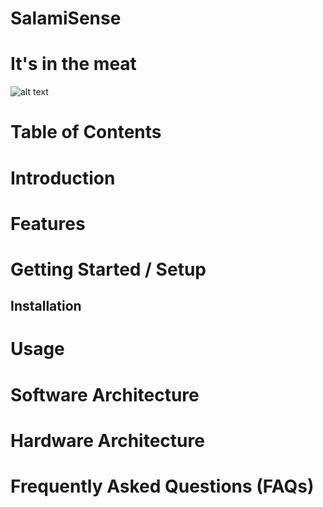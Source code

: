 # SalamiSense
# It's in the meat
![alt text](https://www.thespruceeats.com/thmb/toQIb3qN4z7LuFvdgSJHyhNlp-k=/2000x1336/filters:no_upscale():max_bytes(150000):strip_icc()/salami-589633285f9b5874ee3c1e90.jpg)
# Table of Contents

# Introduction

# Features

# Getting Started / Setup
## Installation

# Usage

# Software Architecture

# Hardware Architecture

# Frequently Asked Questions (FAQs)
